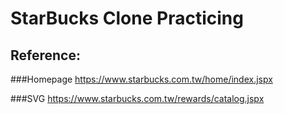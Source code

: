 # StarBucks Clone Practicing
## Reference:
###Homepage
https://www.starbucks.com.tw/home/index.jspx

###SVG 
https://www.starbucks.com.tw/rewards/catalog.jspx
